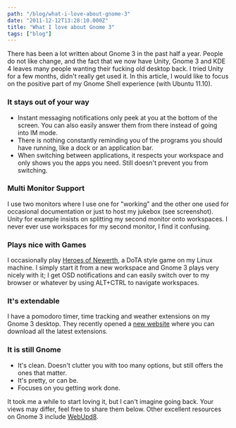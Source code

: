 ```yaml
---
path: "/blog/what-i-love-about-gnome-3"
date: "2011-12-12T13:28:10.000Z"
title: "What I love about Gnome 3"
tags: ["blog"]
---
```


There has been a lot written about Gnome 3 in the past half a year. People do not like change, and the fact that we now have Unity, Gnome 3 and KDE 4 leaves many people wanting their fucking old desktop back. I tried Unity for a few months, didn't really get used it. In this article, I would like to focus on the positive part of my Gnome Shell experience (with Ubuntu 11.10).

### It stays out of your way

*   Instant messaging notifications only peek at you at the bottom of the screen. You can also easily answer them from there instead of going into IM mode.
*   There is nothing constantly reminding you of the programs you should have running, like a dock or an application bar.
*   When switching between applications, it respects your workspace and only shows you the apps you need. Still doesn't prevent you from switching.

### Multi Monitor Support

I use two monitors where I use one for "working" and the other one used for occasional documentation or just to host my jukebox (see screenshot). Unity for example insists on splitting my second monitor onto workspaces. I never ever use workspaces for my second monitor, I find it confusing.

### Plays nice with Games

I occasionally play [Heroes of Newerth](http://heroesofnewerth.com), a DoTA style game on my Linux machine. I simply start it from a new workspace and Gnome 3 plays very nicely with it; I get OSD notifications and can easily switch over to my browser or whatever by using ALT+CTRL to navigate workspaces.

### It's extendable

I have a pomodoro timer, time tracking and weather extensions on my Gnome 3 desktop. They recently opened a [new website](https://extensions.gnome.org/) where you can download all the latest extensions.

### It is still Gnome

*   It's clean. Doesn't clutter you with too many options, but still offers the ones that matter.
*   It's pretty, or can be.
*   Focuses on you getting work done.

It took me a while to start loving it, but I can't imagine going back. Your views may differ, feel free to share them below. Other excellent resources on Gnome 3 include [WebUpd8](http://www.webupd8.org/search/label/gnome%20shell?max-results=10).